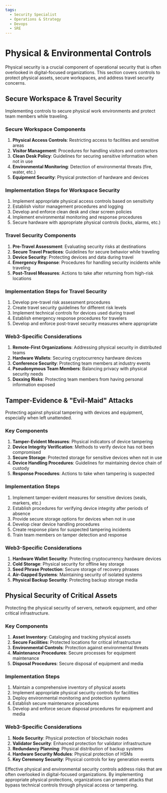 ```yaml
---
tags:
  - Security Specialist
  - Operations & Strategy
  - Devops
  - SRE
---
```


# Physical & Environmental Controls

Physical security is a crucial component of operational security that is often overlooked in digital-focused organizations. This section covers controls to protect physical assets, secure workspaces, and address travel security concerns.

## Secure Workspace & Travel Security

Implementing controls to secure physical work environments and protect team members while traveling.

### Secure Workspace Components

1. **Physical Access Controls**: Restricting access to facilities and sensitive areas
2. **Visitor Management**: Procedures for handling visitors and contractors
3. **Clean Desk Policy**: Guidelines for securing sensitive information when not in use
4. **Environmental Monitoring**: Detection of environmental threats (fire, water, etc.)
5. **Equipment Security**: Physical protection of hardware and devices

### Implementation Steps for Workspace Security

1. Implement appropriate physical access controls based on sensitivity
2. Establish visitor management procedures and logging
3. Develop and enforce clean desk and clear screen policies
4. Implement environmental monitoring and response procedures
5. Secure hardware with appropriate physical controls (locks, alarms, etc.)

### Travel Security Components

1. **Pre-Travel Assessment**: Evaluating security risks at destinations
2. **Secure Travel Practices**: Guidelines for secure behavior while traveling
3. **Device Security**: Protecting devices and data during travel
4. **Emergency Response**: Procedures for handling security incidents while traveling
5. **Post-Travel Measures**: Actions to take after returning from high-risk locations

### Implementation Steps for Travel Security

1. Develop pre-travel risk assessment procedures
2. Create travel security guidelines for different risk levels
3. Implement technical controls for devices used during travel
4. Establish emergency response procedures for travelers
5. Develop and enforce post-travel security measures where appropriate

### Web3-Specific Considerations

1. **Remote-First Organizations**: Addressing physical security in distributed teams
2. **Hardware Wallets**: Securing cryptocurrency hardware devices
3. **Conference Security**: Protecting team members at industry events
4. **Pseudonymous Team Members**: Balancing privacy with physical security needs
5. **Doxxing Risks**: Protecting team members from having personal information exposed

## Tamper-Evidence & "Evil-Maid" Attacks

Protecting against physical tampering with devices and equipment, especially when left unattended.

### Key Components

1. **Tamper-Evident Measures**: Physical indicators of device tampering
2. **Device Integrity Verification**: Methods to verify device has not been compromised
3. **Secure Storage**: Protected storage for sensitive devices when not in use
4. **Device Handling Procedures**: Guidelines for maintaining device chain of custody
5. **Response Procedures**: Actions to take when tampering is suspected

### Implementation Steps

1. Implement tamper-evident measures for sensitive devices (seals, markers, etc.)
2. Establish procedures for verifying device integrity after periods of absence
3. Provide secure storage options for devices when not in use
4. Develop clear device handling procedures
5. Create response plans for suspected tampering incidents
6. Train team members on tamper detection and response

### Web3-Specific Considerations

1. **Hardware Wallet Security**: Protecting cryptocurrency hardware devices
2. **Cold Storage**: Physical security for offline key storage
3. **Seed Phrase Protection**: Secure storage of recovery phrases
4. **Air-Gapped Systems**: Maintaining security of isolated systems
5. **Physical Backup Security**: Protecting backup storage media

## Physical Security of Critical Assets

Protecting the physical security of servers, network equipment, and other critical infrastructure.

### Key Components

1. **Asset Inventory**: Cataloging and tracking physical assets
2. **Secure Facilities**: Protected locations for critical infrastructure
3. **Environmental Controls**: Protection against environmental threats
4. **Maintenance Procedures**: Secure processes for equipment maintenance
5. **Disposal Procedures**: Secure disposal of equipment and media

### Implementation Steps

1. Maintain a comprehensive inventory of physical assets
2. Implement appropriate physical security controls for facilities
3. Deploy environmental monitoring and protection systems
4. Establish secure maintenance procedures
5. Develop and enforce secure disposal procedures for equipment and media

### Web3-Specific Considerations

1. **Node Security**: Physical protection of blockchain nodes
2. **Validator Security**: Enhanced protection for validator infrastructure
3. **Redundancy Planning**: Physical distribution of backup systems
4. **Hardware Security Modules**: Physical protection of HSMs
5. **Key Ceremony Security**: Physical controls for key generation events

Effective physical and environmental security controls address risks that are often overlooked in digital-focused organizations. By implementing appropriate physical protections, organizations can prevent attacks that bypass technical controls through physical access or tampering. 